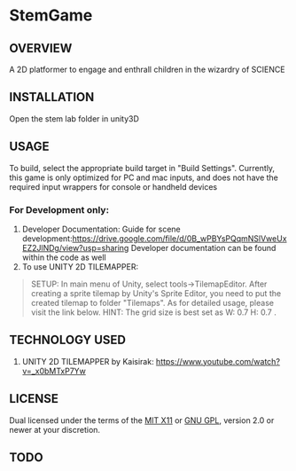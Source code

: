 # StemGame


## OVERVIEW
A 2D platformer to engage and enthrall children in the wizardry of SCIENCE

## INSTALLATION
Open the stem lab folder in unity3D



## USAGE
To build, select the appropriate build target in "Build Settings". Currently, this game is only optimized for PC and mac inputs, and does not have the required input wrappers for console or handheld devices
### For Development only:
1. Developer Documentation:
Guide for scene development:https://drive.google.com/file/d/0B_wPBYsPQqmNSlVweUxEZ2JlNDg/view?usp=sharing
Developer documentation can be found within the code as well
2. To use UNITY 2D TILEMAPPER:
> SETUP: In main menu of Unity, select tools->TilemapEditor. After creating a sprite tilemap by Unity's Sprite Editor,
> you need to put the created tilemap to folder "Tilemaps". As for detailed usage, please visit the link below. 
> HINT: The grid size is best set as W: 0.7 H: 0.7 .

## TECHNOLOGY USED

1. UNITY 2D TILEMAPPER by Kaisirak: https://www.youtube.com/watch?v=_x0bMTxP7Yw

## LICENSE

Dual licensed under the terms of the [MIT X11][1] or [GNU GPL][2], version 2.0 
or newer at your discretion.

[1]: http://www.opensource.org/licenses/mit-license.html
[2]: http://www.opensource.org/licenses/gpl-license.html


## TODO
